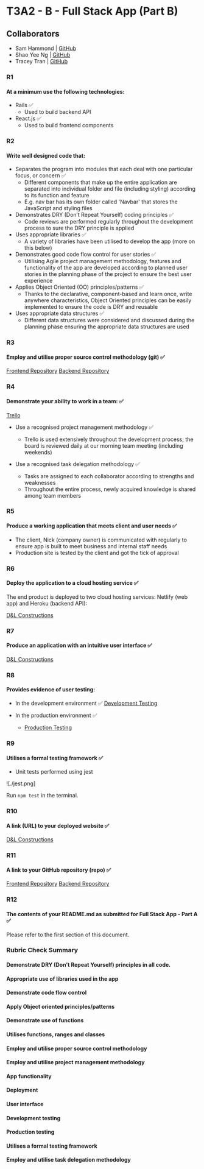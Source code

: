 # T3A2 - B - Full Stack App (Part B)

## Collaborators

- Sam Hammond | [GitHub](https://github.com/samhammond87)
- Shao Yee Ng | [GitHub](https://github.com/yee-codes)
- Tracey Tran | [GitHub](https://github.com/Trac3yTran)

### R1

#### At a minimum use the following technologies:

- Rails ✅
  - Used to build backend API
- React.js ✅
  - Used to build frontend components

### R2

#### Write well designed code that:

- Separates the program into modules that each deal with one particular focus, or concern ✅
  - Different components that make up the entire application are separated into individual folder and file (including styling) according to its function and feature
  - E.g. nav bar has its own folder called 'Navbar' that stores the JavaScript and styling files
- Demonstrates DRY (Don’t Repeat Yourself) coding principles ✅
  - Code reviews are performed regularly throughout the development process to sure the DRY principle is applied
- Uses appropriate libraries ✅
  - A variety of libraries have been utilised to develop the app (more on this below)
- Demonstrates good code flow control for user stories ✅
  - Utilising Agile project management methodology, features and functionality of the app are developed according to planned user stories in the planning phase of the project to ensure the best user experience
- Applies Object Oriented (OO) principles/patterns ✅
  - Thanks to the declarative, component-based and learn once, write anywhere characteristics, Object Oriented principles can be easily implemented to ensure the code is DRY and reusable
- Uses appropriate data structures ✅
  - Different data structures were considered and discussed during the planning phase ensuring the appropriate data structures are used

### R3

#### Employ and utilise proper source control methodology (git) ✅

[Frontend Repository](https://github.com/yee-codes/d-l-constructions)
[Backend Repository](https://github.com/samhammond87/dlConstruction)

### R4

#### Demonstrate your ability to work in a team: ✅

[Trello](https://trello.com/b/rDfOx3BL/t3a2-b-d-l-construction-part-b)

- Use a recognised project management methodology ✅

  - Trello is used extensively throughout the development process; the board is reviewed daily at our morning team meeting (including weekends)

- Use a recognised task delegation methodology ✅
  - Tasks are assigned to each collaborator according to strengths and weaknesses
  - Throughout the entire process, newly acquired knowledge is shared among team members

### R5

#### Produce a working application that meets client and user needs ✅

- The client, Nick (company owner) is communicated with regularly to ensure app is built to meet business and internal staff needs
- Production site is tested by the client and got the tick of approval

### R6

#### Deploy the application to a cloud hosting service ✅

The end product is deployed to two cloud hosting services: Netlify (web app) and Heroku (backend API):

[D&L Constructions](https://dl-constructions.netlify.app/)

### R7

#### Produce an application with an intuitive user interface ✅

[D&L Constructions](https://dl-constructions.netlify.app/)

### R8

#### Provides evidence of user testing:

- In the development environment ✅
  [Development Testing]()

- In the production environment ✅
  - [Production Testing]()

### R9

#### Utilises a formal testing framework ✅

- Unit tests performed using jest

![./jest.png]

Run `npm test` in the terminal.

### R10

#### A link (URL) to your deployed website ✅

[D&L Constructions](https://dl-constructions.netlify.app/)

### R11

#### A link to your GitHub repository (repo) ✅

[Frontend Repository](https://github.com/yee-codes/d-l-constructions)
[Backend Repository](https://github.com/samhammond87/dlConstruction)

### R12

#### The contents of your README.md as submitted for Full Stack App - Part A ✅

Please refer to the first section of this document.

### Rubric Check Summary

#### Demonstrate DRY (Don’t Repeat Yourself) principles in all code.

#### Appropriate use of libraries used in the app

#### Demonstrate code flow control

#### Apply Object oriented principles/patterns

#### Demonstrate use of functions

#### Utilises functions, ranges and classes

#### Employ and utilise proper source control methodology

#### Employ and utilise project management methodology

#### App functionality

#### Deployment

#### User interface

#### Development testing

#### Production testing

#### Utilises a formal testing framework

#### Employ and utilise task delegation methodology
